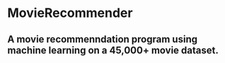 # MovieRecommender

## A movie recommenndation program using machine learning on a 45,000+ movie dataset.
